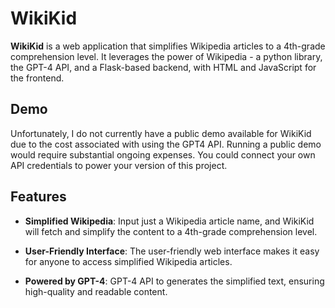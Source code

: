 # WikiKid

**WikiKid** is a web application that simplifies Wikipedia articles to a 4th-grade comprehension level. It leverages the power of Wikipedia - a python library, the GPT-4 API, and a Flask-based backend, with HTML and JavaScript for the frontend.

## Demo

Unfortunately, I do not currently have a public demo available for WikiKid due to the cost associated with using the GPT4 API. Running a public demo would require substantial ongoing expenses. You could connect your own API credentials to power your version of this project.


## Features

- **Simplified Wikipedia**: Input just a Wikipedia article name, and WikiKid will fetch and simplify the content to a 4th-grade comprehension level.

- **User-Friendly Interface**: The user-friendly web interface makes it easy for anyone to access simplified Wikipedia articles.

- **Powered by GPT-4**: GPT-4 API to generates the simplified text, ensuring high-quality and readable content.


